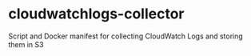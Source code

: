 # cloudwatchlogs-collector
Script and Docker manifest for collecting CloudWatch Logs and storing them in S3
